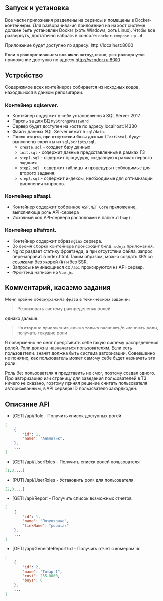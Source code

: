 ## Запуск и установка
Все части приложения разделены на сервисы и помещены в Docker-контейнеры. Для разворачивания приложения на на хост системе должен быть установлен Docker (хоть Windows, хоть Linux). Чтобы все развернуть, достаточно набрать в консоле: ```docker-compose up -d```

Приложение будет доступно по адресу: http://localhost:8000

Если с разворачиванием возникли затруднения, уже развернутое приложение доступно по адресу http://wendor.ru:8000

## Устройство
Содержимое всех контейнеров собирается из исходных кодов, находящихся в данном репозитарии.

### Контейнер sqlserver.
* Контейнер содержит в себе установленный SQL Server 2017.
* Пароль sa для БД ```MyStrong@Passw0rd```
* Сервер будет доступен на хосте по адресу localhost:14330
* Файлы данных SQL Server лежат в ```sql/data```.
* После старта, при отсутствии базы данных ```[TestData]```, будут выполнены скрипты из ```sql/scripts/sql```.
  * ```create.sql``` - создает базу данных
  * ```init.sql``` - содержит данные предоставленные в рамках ТЗ
  * ```step1.sql``` - содержит процедуру, созданную в рамках первого задания.
  * ```step2.sql``` - содержит таблицы и процедуры необходимые для второго задания.
  * ```step3.sql``` - содержит индексы, необходимые для оптимизации выолнения запросов.

### Контейнер alfaapi.
* Контейнер содержит собранное ```ASP.NET Core``` приложение, выполняюще роль API-сервера
* Исходный код API-сервера расположен в папке ```alfaapi```.

### Контейнер alfafront.
* Контейнер содержит образ ```nginx``` сервера.
* Во время сборки контейнера происходит билд ```nodejs``` приложения.
* Nginx раздает статику фронтэнда, а при отсутствии файла, запрос перенаправит в index.html. Таким образом, можно создать SPA со ссылками без якорей (#) и без SSR.
* Запросы начинающиеся со ```/api``` проксируются на API-сервер.
* Фронтэнд написан на ```Vue.js```.

## Комментарий, касаемо задания
Меня крайне обескуражила фраза в техническом задании:
> Реализовать систему распределения ролей

однако дальше:
> На стороне приложения можно только включать/выключать роли, получать текущие роли


Я совершенно не смог представить себе такую систему распределения ролей. Роли должны назначаться пользователям. Если есть пользователи, значит должна быть система авторизации. Совершенно не понятно, как пользователь может самому себе будет назначать эти роли.

Роль без пользователя я представить не смог, поэтому создал одного. Про авторизацию или страницу для заведения пользователей в ТЗ ничего не сказано, поэтому принял решение считать пользователя авторизованным, в API сервере ID пользователя захардкоден.


## Описание API
* [GET] /api/Role - Получить список доступных ролей
```json
[
	{
		"id": 1,
		"name": "Аналитик",
	},
	...
]
```

* [GET] /api/UserRoles - Получить список ролей пользователя
```json
[1,3,...]
```

* [PUT] /api/UserRoles - Установить роли для пользователя
```json
[2,3,...]
```

* [GET] /api/Report - Получить список возможных отчетов
```json
[
	{
		"id": 1,
		"name": "Популярные",
		"linkName": "popular"
	},
	...
]
```

* [GET] /api/GenerateReport/:id - Получить отчет с номером :id
```json
[
	{
		"id": 2,
		"name": "Товар 1",
		"cost": 255.0000,
		"buys": 6
	},
	...
]
```